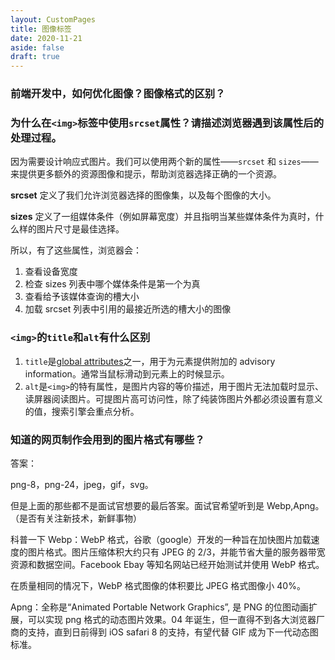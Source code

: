 ```yaml
---
layout: CustomPages
title: 图像标签
date: 2020-11-21
aside: false
draft: true
---
```


### 前端开发中，如何优化图像？图像格式的区别？

### 为什么在`<img>`标签中使用`srcset`属性？请描述浏览器遇到该属性后的处理过程。

因为需要设计响应式图片。我们可以使用两个新的属性——`srcset` 和 `sizes`——来提供更多额外的资源图像和提示，帮助浏览器选择正确的一个资源。

**srcset** 定义了我们允许浏览器选择的图像集，以及每个图像的大小。

**sizes** 定义了一组媒体条件（例如屏幕宽度）并且指明当某些媒体条件为真时，什么样的图片尺寸是最佳选择。

所以，有了这些属性，浏览器会：

1. 查看设备宽度
2. 检查 sizes 列表中哪个媒体条件是第一个为真
3. 查看给予该媒体查询的槽大小
4. 加载 srcset 列表中引用的最接近所选的槽大小的图像

### `<img>`的`title`和`alt`有什么区别

1. `title`是[global attributes](http://www.w3.org/TR/html-markup/global-attributes.html#common.attrs.core)之一，用于为元素提供附加的 advisory information。通常当鼠标滑动到元素上的时候显示。
2. `alt`是`<img>`的特有属性，是图片内容的等价描述，用于图片无法加载时显示、读屏器阅读图片。可提图片高可访问性，除了纯装饰图片外都必须设置有意义的值，搜索引擎会重点分析。

### 知道的网页制作会用到的图片格式有哪些？

答案：

png-8，png-24，jpeg，gif，svg。

但是上面的那些都不是面试官想要的最后答案。面试官希望听到是 Webp,Apng。（是否有关注新技术，新鲜事物）

科普一下 Webp：WebP 格式，谷歌（google）开发的一种旨在加快图片加载速度的图片格式。图片压缩体积大约只有 JPEG 的 2/3，并能节省大量的服务器带宽资源和数据空间。Facebook Ebay 等知名网站已经开始测试并使用 WebP 格式。

在质量相同的情况下，WebP 格式图像的体积要比 JPEG 格式图像小 40%。

Apng：全称是“Animated Portable Network Graphics”, 是 PNG 的位图动画扩展，可以实现 png 格式的动态图片效果。04 年诞生，但一直得不到各大浏览器厂商的支持，直到日前得到 iOS safari 8 的支持，有望代替 GIF 成为下一代动态图标准。
